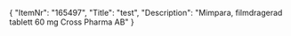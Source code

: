 {
  "ItemNr": "165497",
  "Title": "test",
  "Description": "Mimpara, filmdragerad tablett 60 mg Cross Pharma AB"
}